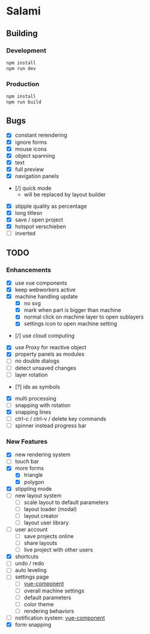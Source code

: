 # Salami

## Building

### Development

```bash
npm install
npm run dev
```

### Production

```bash
npm install
npm run build
```

## Bugs

- [x] constant rerendering
- [x] ignore forms
- [x] mouse icons
- [x] object spanning
- [x] text
- [x] full preview
- [x] navigation panels
- [/] quick mode
  - will be replaced by layout builder
- [x] stipple quality as percentage
- [x] long titlesn
- [x] save / open project
- [x] hotspot verschieben
- [ ] inverted

## TODO

### Enhancements

- [x] use vue components
- [x] keep webworkers active
- [x] machine handling update
  - [x] no svg
  - [x] mark when part is bigger than machine
  - [x] normal click on machine layer to open sublayers
  - [x] settings icon to open machine setting
- [/] use cloud computing
- [x] use Proxy for reactive object
- [x] property panels as modules
- [ ] no double dialogs
- [ ] detect unsaved changes
- [ ] layer rotation
- [?] ids as symbols
- [x] multi processing
- [ ] snapping with rotation
- [x] snapping lines
- [ ] ctrl-c / ctrl-v / delete key commands
- [ ] spinner instead progress bar

### New Features

- [x] new rendering system
- [ ] touch bar
- [x] more forms
  - [x] triangle
  - [x] polygon
- [x] stippling mode
- [ ] new layout system
  - [ ] scale layout to default parameters
  - [ ] layout loader (modal)
  - [ ] layout creator
  - [ ] layout user library
- [ ] user account
  - [ ] save projects online
  - [ ] share layouts
  - [ ] live project with other users
- [x] shortcuts
- [ ] undo / redo
- [ ] auto leveling
- [ ] settings page
  - [ ] [vue-component](https://github.com/euvl/vue-js-modal)
  - [ ] overall machine settings
  - [ ] default parameters
  - [ ] color theme
  - [ ] rendering behaviors
- [ ] notification system: [vue-component](https://github.com/euvl/vue-notification)
- [x] form snapping
